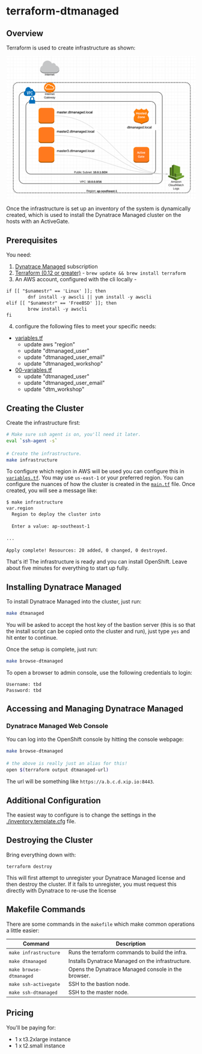 # terraform-dtmanaged

## Overview

Terraform is used to create infrastructure as shown:

![Network Diagram](./docs/dt-network-diagram.png)

Once the infrastructure is set up an inventory of the system is dynamically
created, which is used to install the Dynatrace Managed cluster on the hosts with an ActiveGate.

## Prerequisites

You need:

1. [Dynatrace Managed](https://www.dynatrace.com/support/help/get-started/get-started-with-dynatrace-managed/) subscription
2. [Terraform (0.12 or greater)](https://www.terraform.io/intro/getting-started/install.html) - `brew update && brew install terraform`
3. An AWS account, configured with the cli locally -
```
if [[ "$unamestr" == 'Linux' ]]; then
        dnf install -y awscli || yum install -y awscli
elif [[ "$unamestr" == 'FreeBSD' ]]; then
        brew install -y awscli
fi
```
4. configure the following files to meet your specific needs:
- [variables.tf](./variables.tf)
  - update aws "region"
  - update "dtmanaged_user"
  - update "dtmanaged_user_email"
  - update "dtmanaged_workshop" 
- [00-variables.tf](./modules/dtmanaged/00-variables.tf)
  - update "dtmanaged_user"
  - update "dtmanaged_user_email"
  - update "dtm_workshop"

## Creating the Cluster

Create the infrastructure first:

```bash
# Make sure ssh agent is on, you'll need it later.
eval `ssh-agent -s`

# Create the infrastructure.
make infrastructure
```

To configure which region in AWS will be used you can configure this in [`variables.tf`](./variables.tf).  You may use `us-east-1` or your preferred region. You can configure the nuances of how the cluster is created in the [`main.tf`](./main.tf) file. Once created, you will see a message like:

```
$ make infrastructure
var.region
  Region to deploy the cluster into

  Enter a value: ap-southeast-1

...

Apply complete! Resources: 20 added, 0 changed, 0 destroyed.
```

That's it! The infrastructure is ready and you can install OpenShift. Leave about five minutes for everything to start up fully.

## Installing Dynatrace Managed

To install Dynatrace Managed into the cluster, just run:

```bash
make dtmanaged
```

You will be asked to accept the host key of the bastion server (this is so that the install script can be copied onto the cluster and run), just type `yes` and hit enter to continue.

Once the setup is complete, just run:

```bash
make browse-dtmanaged
```

To open a browser to admin console, use the following credentials to login:

```
Username: tbd
Password: tbd
```

## Accessing and Managing Dynatrace Managed

### Dynatrace Managed Web Console

You can log into the OpenShift console by hitting the console webpage:

```bash
make browse-dtmanaged

# the above is really just an alias for this!
open $(terraform output dtmanaged-url)
```

The url will be something like `https://a.b.c.d.xip.io:8443`.

## Additional Configuration

The easiest way to configure is to change the settings in the [./inventory.template.cfg](./inventory.template.cfg) file.


## Destroying the Cluster

Bring everything down with:

```
terraform destroy
```

This will first attempt to unregister your Dynatrace Managed license and then destroy the cluster.  If it fails to unregister, you must request this directly with Dynatrace to re-use the license

## Makefile Commands

There are some commands in the `makefile` which make common operations a little easier:

| Command                 | Description                                     |
|-------------------------|-------------------------------------------------|
| `make infrastructure`   | Runs the terraform commands to build the infra. |
| `make dtmanaged`        | Installs Dynatrace Managed on the infrastructure.       |
| `make browse-dtmanaged` | Opens the Dynatrace Managed console in the browser.     |
| `make ssh-activegate`      | SSH to the bastion node.                        |
| `make ssh-dtmanaged`       | SSH to the master node.                         |

## Pricing

You'll be paying for:

- 1 x t3.2xlarge instance
- 1 x t2.small instance

